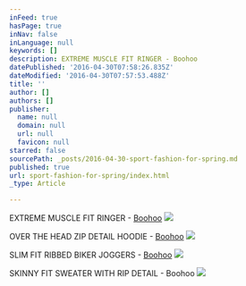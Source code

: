 ```yaml
---
inFeed: true
hasPage: true
inNav: false
inLanguage: null
keywords: []
description: EXTREME MUSCLE FIT RINGER - Boohoo
datePublished: '2016-04-30T07:58:26.835Z'
dateModified: '2016-04-30T07:57:53.488Z'
title: ''
author: []
authors: []
publisher:
  name: null
  domain: null
  url: null
  favicon: null
starred: false
sourcePath: _posts/2016-04-30-sport-fashion-for-spring.md
published: true
url: sport-fashion-for-spring/index.html
_type: Article

---
```

EXTREME MUSCLE FIT RINGER - [Boohoo][0]
![](https://the-grid-user-content.s3-us-west-2.amazonaws.com/90cd1057-8803-4787-85ce-46697d174d18.jpg)

OVER THE HEAD ZIP DETAIL HOODIE - [Boohoo][1]
![](https://the-grid-user-content.s3-us-west-2.amazonaws.com/f8a0f6de-0c48-4d69-aaca-35bb37c3765a.jpg)

SLIM FIT RIBBED BIKER JOGGERS - [Boohoo][2]
![](https://the-grid-user-content.s3-us-west-2.amazonaws.com/a0be446e-35be-49d2-aec2-ef4fb5aa430c.jpg)

SKINNY FIT SWEATER WITH RIP DETAIL - Boohoo
![](https://the-grid-user-content.s3-us-west-2.amazonaws.com/94f380f9-ff0c-4d26-a4cc-d04060b4950d.jpg)

[0]: http://bit.ly/1VFdmR3
[1]: http://bit.ly/1VFdpfJ
[2]: http://bit.ly/1VFdpMI